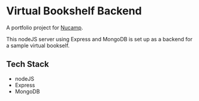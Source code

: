 # Virtual Bookshelf Backend

A portfolio project for [Nucamp](https://nucamp.co).

This nodeJS server using Express and MongoDB is set up as a backend for a sample virtual bookself.

## Tech Stack

- nodeJS
- Express
- MongoDB
